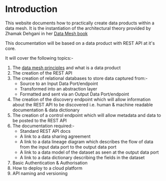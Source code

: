 # Introduction
This website documents how to practically create data products within a data mesh.
It is the instantiation of the architectural theory provided by Zhamak Dehgani in her [Data Mesh book](https://www.oreilly.com/library/view/data-mesh/9781492092384)

This documentation will be based on a data product with REST API at it's core.

It will cover the following topics:- 
1. The [data mesh principles](data-mesh-principles.md) and what is a data product
2. The creation of the REST API
3. The creation of relational databases to store data captured from:-
   * Source to an Input Data Port/endpoint
   * Transformed into an abstraction layer
   * Formatted and sent via an Output Data Port/endpoint
3. The creation of the discovery endpoint which will allow information about the REST API to be discovered 
   i.e. human & machine readable documentation & data dictionary
4. The creation of a control endpoint which will allow metadata and data to be posted to the REST API
5. The documentation required:-
   * Standard REST API docs
   * A link to a data sharing agreement
   * A link to a data lineage diagram which describes the flow of data from the input data port to the output data port
   * A link to a data model of the dataset as seen at the output data port
   * A link to a data dictionary describing the fields in the dataset
6. Basic Authentication & Authorisation
7. How to deploy to a cloud platform
8. API naming and versioning
